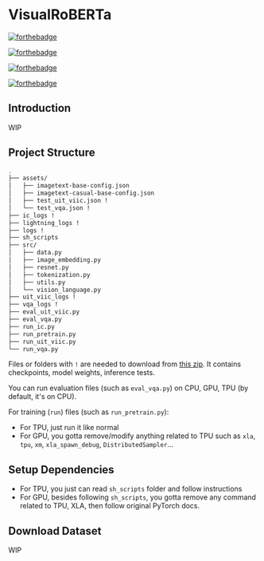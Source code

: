 # VisualRoBERTa

[![forthebadge](https://forthebadge.com/images/badges/works-on-my-machine.svg)](https://forthebadge.com)

[![forthebadge](https://forthebadge.com/images/badges/made-with-python.svg)](https://forthebadge.com)

[![forthebadge](https://forthebadge.com/images/badges/powered-by-black-magic.svg)](https://forthebadge.com)

[![forthebadge](https://img.shields.io/badge/Available%20on-HuggingFace-yellow)](https://huggingface.co/spaces/dinhanhx/VisualRoBERTa)

## Introduction

WIP

## Project Structure

```bash
.
├── assets/
│   ├── imagetext-base-config.json
│   ├── imagetext-casual-base-config.json
│   ├── test_uit_viic.json !
│   └── test_vqa.json !
├── ic_logs !
├── lightning_logs !
├── logs !
├── sh_scripts
├── src/
│   ├── data.py
│   ├── image_embedding.py
│   ├── resnet.py
│   ├── tokenization.py
│   ├── utils.py
│   └── vision_language.py
├── uit_viic_logs !
├── vqa_logs !
├── eval_uit_viic.py
├── eval_vqa.py
├── run_ic.py
├── run_pretrain.py
├── run_uit_viic.py
└── run_vqa.py
```

Files or folders with `!` are needed to download from [this zip](https://storage.googleapis.com/dax_storage/VisualRoBERTa/release_logs.zip). It contains checkpoints, model weights, inference tests.

You can run evaluation files (such as `eval_vqa.py`) on CPU, GPU, TPU (by default, it's on CPU).

For training (`run`) files (such as `run_pretrain.py`):
- For TPU, just run it like normal
- For GPU, you gotta remove/modify anything related to TPU such as `xla`, `tpu`, `xm`, `xla_spawn_debug`, `DistributedSampler`...

## Setup Dependencies

- For TPU, you just can read `sh_scripts` folder and follow instructions
- For GPU, besides following `sh_scripts`, you gotta remove any command related to TPU, XLA, then follow original PyTorch docs.

## Download Dataset

WIP